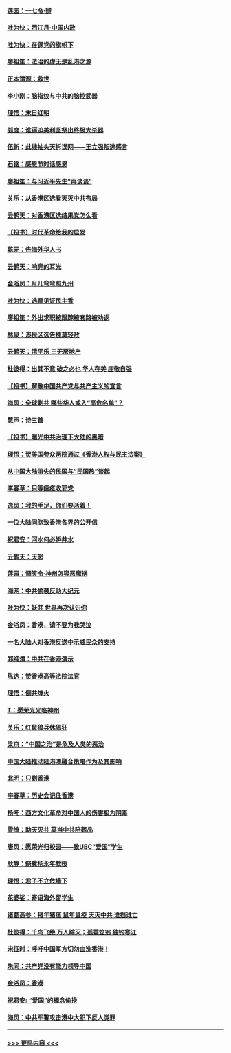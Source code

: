 #### [莲园：一七令‧辨](../pages/nsc993/n11692558.md?t=12020222) 
#### [吐为快：西江月·中国内政](../pages/nsc993/n11692071.md?t=12020222) 
#### [吐为快：在保党的旗帜下](../pages/nsc993/n11691188.md?t=12020222) 
#### [廖祖笙：法治的虚无是乱港之源](../pages/nsc993/n11690605.md?t=12020222) 
#### [正本清源：救世](../pages/nsc993/n11689134.md?t=12020222) 
#### [李小刚：脑指纹与中共的脑控武器](../pages/nsc993/n11688900.md?t=12020222) 
#### [理悟：末日红朝](../pages/nsc993/n11688829.md?t=12020222) 
#### [弧度：谁逼迫美利坚祭出终极大杀器](../pages/nsc993/n11688735.md?t=12020222) 
#### [伍新：此线抽头天拆谍网——王立强叛逃感言](../pages/nsc993/n11687981.md?t=12020222) 
#### [石铭：感恩节时话感恩](../pages/nsc993/n11687568.md?t=12020222) 
#### [廖祖笙：与习近平先生“再谈谈”](../pages/nsc993/n11687005.md?t=12020222) 
#### [关乐：从香港区选看天灭中共布局](../pages/nsc993/n11686647.md?t=12020222) 
#### [云鹤天：对香港区选结果党怎么看](../pages/nsc993/n11686216.md?t=12020222) 
#### [【投书】时代革命给我的启发](../pages/nsc993/n11684287.md?t=12020222) 
#### [乾元：告海外华人书](../pages/nsc993/n11684044.md?t=12020222) 
#### [云鹤天：响亮的耳光](../pages/nsc993/n11684254.md?t=12020222) 
#### [金浴凤：月儿弯弯照九州](../pages/nsc993/n11684231.md?t=12020222) 
#### [吐为快：选票见证民主香](../pages/nsc993/n11684206.md?t=12020222) 
#### [廖祖笙：外出求职被跟踪被套路被劝返](../pages/nsc993/n11683874.md?t=12020222) 
#### [林泉：港民区选告捷莫轻敌](../pages/nsc993/n11683930.md?t=12020222) 
#### [云鹤天：清平乐 三无房地产](../pages/nsc993/n11681521.md?t=12020222) 
#### [杜彼得：出其不意 破之必也 华人在美 庄敬自强](../pages/nsc993/n11679554.md?t=12020222) 
#### [【投书】解散中国共产党与共产主义的宣言](../pages/nsc993/n11679177.md?t=12020222) 
#### [海风：全球剿共 哪些华人或入“高危名单”？](../pages/nsc993/n11678617.md?t=12020222) 
#### [慧声：诗三首](../pages/nsc993/n11678848.md?t=12020222) 
#### [【投书】曝光中共治理下大陆的黑暗](../pages/nsc993/n11678674.md?t=12020222) 
#### [理悟：贺美国参众两院通过《香港人权与民主法案》](../pages/nsc993/n11678104.md?t=12020222) 
#### [从中国大陆消失的民国与“民国热”谈起](../pages/nsc993/n11678075.md?t=12020222) 
#### [李春草：只等瘟疫收邪党](../pages/nsc993/n11677308.md?t=12020222) 
#### [逸风：我的手足，你们要活着！](../pages/nsc993/n11676352.md?t=12020222) 
#### [一位大陆同胞致香港各界的公开信](../pages/nsc993/n11675761.md?t=12020222) 
#### [祝君安：河水何必妒井水](../pages/nsc993/n11675746.md?t=12020222) 
#### [云鹤天：天怒](../pages/nsc993/n11675718.md?t=12020222) 
#### [莲园：调笑令‧神州怎容恶魔祸](../pages/nsc993/n11675648.md?t=12020222) 
#### [海网：中共偷袭反助大纪元](../pages/nsc993/n11673515.md?t=12020222) 
#### [吐为快：妖共 世界再次认识你](../pages/nsc993/n11673506.md?t=12020222) 
#### [金浴凤：香港，请不要为我哭泣](../pages/nsc993/n11673248.md?t=12020222) 
#### [一名大陆人对香港反送中示威民众的支持](../pages/nsc993/n11672615.md?t=12020222) 
#### [郑纯清：中共在香港演示](../pages/nsc993/n11670539.md?t=12020222) 
#### [陈达：赞香港高等法院法官](../pages/nsc993/n11669542.md?t=12020222) 
#### [理悟：倒共烽火](../pages/nsc993/n11668844.md?t=12020222) 
#### [T：愿荣光光临神州](../pages/nsc993/n11668421.md?t=12020222) 
#### [关乐：红鼠狼兵休猖狂](../pages/nsc993/n11668378.md?t=12020222) 
#### [梁京：“中国之治”是危及人类的恶治](../pages/nsc993/n11668328.md?t=12020222) 
#### [中国大陆推动陆港澳融合策略作为及其影响](../pages/nsc993/n11668157.md?t=12020222) 
#### [北明：只剩香港](../pages/nsc993/n11668002.md?t=12020222) 
#### [李春草：历史会记住香港](../pages/nsc993/n11667927.md?t=12020222) 
#### [杨吒：西方文化革命对中国人的伤害极为阴毒](../pages/nsc993/n11664521.md?t=12020222) 
#### [雪绮：助天灭共 莫当中共陪葬品](../pages/nsc993/n11662650.md?t=12020222) 
#### [唐风：愿荣光归校园——致UBC“爱国”学生](../pages/nsc993/n11662194.md?t=12020222) 
#### [耿静：祭奠杨永年教授](../pages/nsc993/n11662514.md?t=12020222) 
#### [理悟：君子不立危墙下](../pages/nsc993/n11662172.md?t=12020222) 
#### [花婆娑：寄语海外留学生](../pages/nsc993/n11662121.md?t=12020222) 
#### [诸葛高参：猪年猪瘟 鼠年鼠疫 天灭中共 谁挡谁亡](../pages/nsc993/n11661980.md?t=12020222) 
#### [杜彼得：千鸟飞绝 万人踪灭；孤蓑笠翁 独钓寒江](../pages/nsc993/n11661170.md?t=12020222) 
#### [宋征时：呼吁中国军方切勿血洗香港！](../pages/nsc993/n11415318.md?t=12020222) 
#### [朱同：共产党没有能力领导中国](../pages/nsc993/n11660421.md?t=12020222) 
#### [金浴凤：香港](../pages/nsc993/n11660419.md?t=12020222) 
#### [祝君安: “爱国”的概念偷换](../pages/nsc993/n11659706.md?t=12020222) 
#### [海风：中共军警攻击港中大犯下反人类罪](../pages/nsc993/n11659632.md?t=12020222) 

----
#### [ >>> 更早内容 <<< ](../indexes/nsc993-earlier.md)
